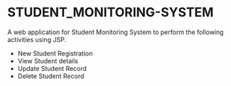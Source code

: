 # STUDENT_MONITORING-SYSTEM
A web application for Student Monitoring System to perform the following  activities using JSP.
* New Student Registration
* View Student details
* Update Student Record
* Delete Student Record
